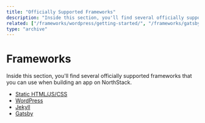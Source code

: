 ```yaml
---
title: "Officially Supported Frameworks"
description: "Inside this section, you'll find several officially supported frameworks that you can use when building an app on NorthStack."
related: ["/frameworks/wordpress/getting-started/", "/frameworks/gatsby/getting-started/", "/frameworks/jekyll/getting-started/"]
type: "archive"
---
```


# Frameworks

Inside this section, you'll find several officially supported frameworks that you can use when building an app on NorthStack.

* [Static HTML/JS/CSS](/frameworks/static/)
* [WordPress](/frameworks/wordpress/)
* [Jekyll](/frameworks/jekyll/)
* [Gatsby](/frameworks/gatsby/)